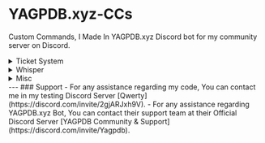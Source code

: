 # YAGPDB.xyz-CCs
Custom Commands, I Made In YAGPDB.xyz Discord bot for my community server on Discord.

<details>
  <summary>Ticket System</summary>
  - [Open Folder](https://github.com/YourFriendSub/YAGPDB.xyz-CCs/tree/main/Ticket%20System)
</details>
<details>
  <summary>Whisper</summary>
  This is the content of the dropdown.
</details>
<details>
  <summary>Misc</summary>
  This is the content of the dropdown.
</details>
---
### Support
- For any assistance regarding my code, You can contact me in my testing Discord Server [Qwerty](https://discord.com/invite/2gjARJxh9V).
- For any assistance regarding YAGPDB.xyz Bot, You can contact their support team at their Official Discord Server [YAGPDB Community & Support](https://discord.com/invite/Yagpdb).
